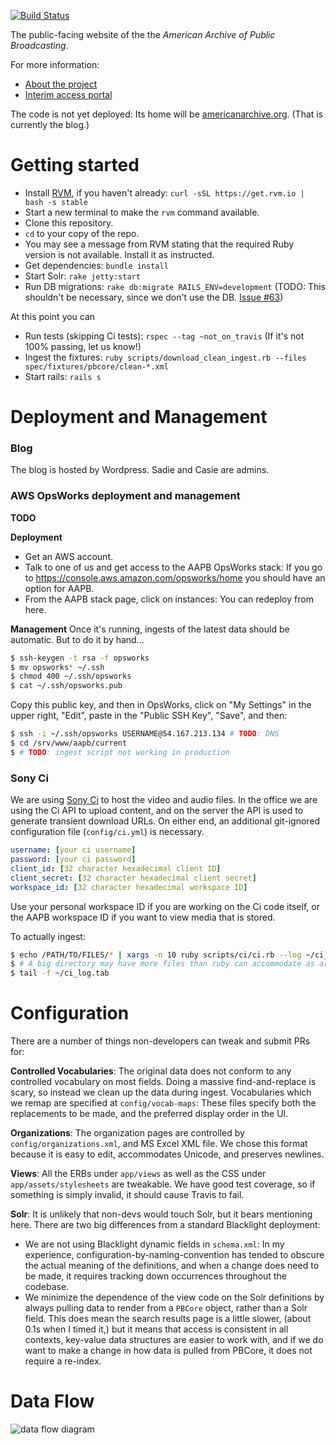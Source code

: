 [![Build Status](https://travis-ci.org/WGBH/AAPB2.svg?branch=master)](https://travis-ci.org/WGBH/AAPB2)

The public-facing website of the the *American Archive of Public Broadcasting*.

For more information:
- [About the project](http://americanarchive.org/about-the-american-archive/)
- [Interim access portal](http://americanarchiveinventory.org/)

The code is not yet deployed: Its home will be [americanarchive.org](http://americanarchive.org).
(That is currently the blog.)


# Getting started

- Install [RVM](https://rvm.io/), if you haven't already: `curl -sSL https://get.rvm.io | bash -s stable`
- Start a new terminal to make the `rvm` command available.
- Clone this repository.
- `cd` to your copy of the repo.
- You may see a message from RVM stating that the required Ruby version is not available. 
Install it as instructed.
- Get dependencies: `bundle install`
- Start Solr: `rake jetty:start`
- Run DB migrations: `rake db:migrate RAILS_ENV=development`
(TODO: This shouldn't be necessary, since we don't use the DB.
[Issue #63](https://github.com/WGBH/AAPB2/issues/63))

At this point you can

- Run tests (skipping Ci tests): `rspec --tag ~not_on_travis`
(If it's not 100% passing, let us know!)
- Ingest the fixtures: `ruby scripts/download_clean_ingest.rb --files spec/fixtures/pbcore/clean-*.xml`
- Start rails: `rails s`


# Deployment and Management

### Blog

The blog is hosted by Wordpress. Sadie and Casie are admins.


### AWS OpsWorks deployment and management

**TODO**

**Deployment**
- Get an AWS account.
- Talk to one of us and get access to the AAPB OpsWorks stack: If you go to 
https://console.aws.amazon.com/opsworks/home you should have an option for AAPB.
- From the AAPB stack page, click on instances: You can redeploy from here.

**Management**
Once it's running, ingests of the latest data should be automatic. But to do it by hand...

```bash
$ ssh-keygen -t rsa -f opsworks
$ mv opsworks* ~/.ssh
$ chmod 400 ~/.ssh/opsworks
$ cat ~/.ssh/opsworks.pub
```
Copy this public key, and then in OpsWorks, click on "My Settings" in the upper right,
"Edit", paste in the "Public SSH Key", "Save", and then:
```bash
$ ssh -i ~/.ssh/opsworks USERNAME@54.167.213.134 # TODO: DNS
$ cd /srv/www/aapb/current 
$ # TODO: ingest script not working in production
```

### Sony Ci

We are using [Sony Ci](http://developers.cimediacloud.com) to host the video and audio files.
In the office we are using the Ci API to upload content, and on the server the API
is used to generate transient download URLs. On either end, an additional 
git-ignored configuration file (`config/ci.yml`) is necessary.

```yaml
username: [your ci username]
password: [your ci password]
client_id: [32 character hexadecimal client ID]
client_secret: [32 character hexadecimal client secret]
workspace_id: [32 character hexadecimal workspace ID]
```

Use your personal workspace ID if you are working on the Ci code itself, or the 
AAPB workspace ID if you want to view media that is stored.

To actually ingest:

```bash
$ echo /PATH/TO/FILES/* | xargs -n 10 ruby scripts/ci/ci.rb --log ~/ci_log.tab --up &
$ # A big directory may have more files than ruby can accommodate as arguments, so xargs
$ tail -f ~/ci_log.tab
```

# Configuration

There are a number of things non-developers can tweak and submit PRs for:

**Controlled Vocabularies**: The original data does not conform to any controlled vocabulary on most fields.
Doing a massive find-and-replace is scary, so instead we clean up the data during
ingest. Vocabularies which we remap are specified at `config/vocab-maps`: These files
specify both the replacements to be made, and the preferred display order in the UI.

**Organizations**: The organization pages are controlled by `config/organizations.xml`, and MS Excel XML
file. We chose this format because it is easy to edit, accommodates Unicode, and
preserves newlines.

**Views**: All the ERBs under `app/views` as well as the CSS under `app/assets/stylesheets`
are tweakable. We have good test coverage, so if something is simply invalid, 
it should cause Travis to fail.

**Solr**: It is unlikely that non-devs would touch Solr, but it bears mentioning here.
There are two big differences from a standard Blacklight deployment:
- We are not using Blacklight dynamic fields in `schema.xml`: In my experience,
configuration-by-naming-convention has tended to obscure the actual meaning of the
definitions, and when a change does need to be made, it requires tracking down
occurrences throughout the codebase.
- We minimize the dependence of the view code on the Solr definitions by always
pulling data to render from a `PBCore` object, rather than a Solr field.
This does mean the search results page is a little slower, (about 0.1s when I timed it,)
but it means that access is consistent in all contexts, key-value data structures
are easier to work with, and if we do want to make a change in how data is pulled from
PBCore, it does not require a re-index.


# Data Flow

![data flow diagram](https://cdn.rawgit.com/WGBH/AAPB2/master/docs/aapb-data-flow.svg?v1)